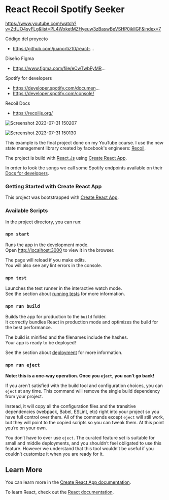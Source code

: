 # React Recoil Spotify Seeker

https://www.youtube.com/watch?v=ZtfUO4syFLg&list=PL4WxketMZHyeuw3zBaswBeVSHP0ikllGF&index=7

Código del proyecto
- https://github.com/juanortiz10/react-...

Diseño Figma
- https://www.figma.com/file/eCwTwbFyMR...

Spotify for developers
- https://developer.spotify.com/documen...
- https://developer.spotify.com/console/

Recoil Docs
- https://recoiljs.org/


![Screenshot 2023-07-31 150207](https://github.com/JuanfelipeX/spotify-clone/assets/72418729/c3479306-e257-485c-98c7-6dfb14bcc0ae)


![Screenshot 2023-07-31 150130](https://github.com/JuanfelipeX/spotify-clone/assets/72418729/ee0534da-cfde-4e8b-b204-888cca6f3285)

This example is the final project done on my YouTube course. I use the new state management library created by facebook's engineers: [Recoil](https://recoiljs.org/).

The project is build with [React.Js](https://reactjs.org/) using  [Create React App](https://github.com/facebook/create-react-app). 

In order to look the songs we call some Spotify endpoints available on their [Docs for developers](https://developer.spotify.com/).


### Getting Started with Create React App

This project was bootstrapped with [Create React App](https://github.com/facebook/create-react-app).

### Available Scripts

In the project directory, you can run:

### `npm start`

Runs the app in the development mode.\
Open [http://localhost:3000](http://localhost:3000) to view it in the browser.

The page will reload if you make edits.\
You will also see any lint errors in the console.

### `npm test`

Launches the test runner in the interactive watch mode.\
See the section about [running tests](https://facebook.github.io/create-react-app/docs/running-tests) for more information.

### `npm run build`

Builds the app for production to the `build` folder.\
It correctly bundles React in production mode and optimizes the build for the best performance.

The build is minified and the filenames include the hashes.\
Your app is ready to be deployed!

See the section about [deployment](https://facebook.github.io/create-react-app/docs/deployment) for more information.

### `npm run eject`

**Note: this is a one-way operation. Once you `eject`, you can’t go back!**

If you aren’t satisfied with the build tool and configuration choices, you can `eject` at any time. This command will remove the single build dependency from your project.

Instead, it will copy all the configuration files and the transitive dependencies (webpack, Babel, ESLint, etc) right into your project so you have full control over them. All of the commands except `eject` will still work, but they will point to the copied scripts so you can tweak them. At this point you’re on your own.

You don’t have to ever use `eject`. The curated feature set is suitable for small and middle deployments, and you shouldn’t feel obligated to use this feature. However we understand that this tool wouldn’t be useful if you couldn’t customize it when you are ready for it.

## Learn More

You can learn more in the [Create React App documentation](https://facebook.github.io/create-react-app/docs/getting-started).

To learn React, check out the [React documentation](https://reactjs.org/).

